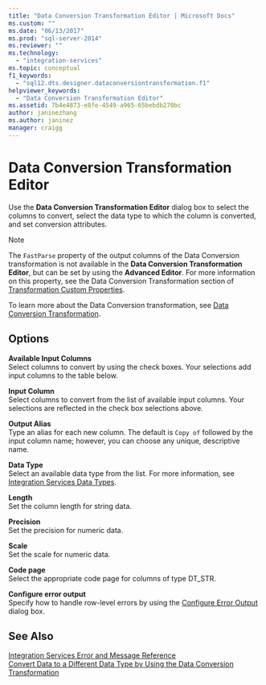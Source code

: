 ```yaml
---
title: "Data Conversion Transformation Editor | Microsoft Docs"
ms.custom: ""
ms.date: "06/13/2017"
ms.prod: "sql-server-2014"
ms.reviewer: ""
ms.technology: 
  - "integration-services"
ms.topic: conceptual
f1_keywords: 
  - "sql12.dts.designer.dataconversiontransformation.f1"
helpviewer_keywords: 
  - "Data Conversion Transformation Editor"
ms.assetid: 7b4e4873-e8fe-4549-a965-65bebdb270bc
author: janinezhang
ms.author: janinez
manager: craigg
---
```

# Data Conversion Transformation Editor
  Use the **Data Conversion Transformation Editor** dialog box to select the columns to convert, select the data type to which the column is converted, and set conversion attributes.  
  
> [!NOTE]  
>  The `FastParse` property of the output columns of the Data Conversion transformation is not available in the **Data Conversion Transformation Editor**, but can be set by using the **Advanced Editor**. For more information on this property, see the Data Conversion Transformation section of [Transformation Custom Properties](data-flow/transformations/transformation-custom-properties.md).  
  
 To learn more about the Data Conversion transformation, see [Data Conversion Transformation](data-flow/transformations/data-conversion-transformation.md).  
  
## Options  
 **Available Input Columns**  
 Select columns to convert by using the check boxes. Your selections add input columns to the table below.  
  
 **Input Column**  
 Select columns to convert from the list of available input columns. Your selections are reflected in the check box selections above.  
  
 **Output Alias**  
 Type an alias for each new column. The default is `Copy of` followed by the input column name; however, you can choose any unique, descriptive name.  
  
 **Data Type**  
 Select an available data type from the list. For more information, see [Integration Services Data Types](data-flow/integration-services-data-types.md).  
  
 **Length**  
 Set the column length for string data.  
  
 **Precision**  
 Set the precision for numeric data.  
  
 **Scale**  
 Set the scale for numeric data.  
  
 **Code page**  
 Select the appropriate code page for columns of type DT_STR.  
  
 **Configure error output**  
 Specify how to handle row-level errors by using the [Configure Error Output](../../2014/integration-services/configure-error-output.md) dialog box.  
  
## See Also  
 [Integration Services Error and Message Reference](../../2014/integration-services/integration-services-error-and-message-reference.md)   
 [Convert Data to a Different Data Type by Using the Data Conversion Transformation](data-flow/transformations/convert-data-type-by-using-data-conversion-transformation.md)  
  
  
